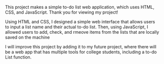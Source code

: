  This project makes a simple to-do list web application, which uses HTML, CSS, and JavaScript. Thank you for viewing my project!

 Using HTML and CSS, I designed a simple web interface that allows users to input a list name and their actual to-do list. 
 Then, using JavaScript, I allowed users to add, check, and rmeove items from the lists that are locally saved on the machine

 I will improve this project by adding it to my future project, where there will be a web app that has multiple tools for college students, including a to-do List function.
